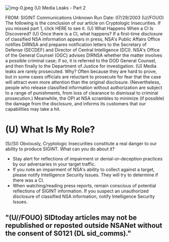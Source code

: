 ![img-0.jpeg](img-0.jpeg)
(U) Media Leaks - Part 2

FROM: SIGINT Communications
Unknown
Run Date: 07/29/2003
(U//FOUO) The following is the conclusion of our article on Cryptologic Insecurities. If you missed part 1, click HERE to see it.
(U) What Happens When a CI Is Discovered?
(U) Once there is a CI, what happens? If a first-time disclosure of classified NSA information appears in press, NSA's Public Affairs Office notifies DIRNSA and prepares notification letters to the Secretary of Defense (SECDEF) and Director of Central Intelligence (DCI). NSA's Office of the General Counsel (OGC) advises DIRNSA whether the matter involves a possible criminal case; if so, it is referred to the DOD General Counsel, and then finally to the Department of Justice for investigation.
(U) Media leaks are rarely prosecuted. Why? Often because they are hard to prove, but in some cases officials are reluctant to prosecute for fear that the case will attract even more attention than the original disclosure. (Nevertheless, people who release classified information without authorization are subject to a range of punishments, from loss of clearance to dismissal to criminal prosecution.) Meanwhile, the OPI at NSA scrambles to minimize (if possible) the damage from the disclosure, and informs its customers that our capabilities may take a hit.

# (U) What Is My Role? 

(S//SI) Obviously, Cryptologic Insecurities constitute a real danger to our ability to produce SIGINT. What can you do about it?

- Stay alert for reflections of impairment or denial-or-deception practices by our adversaries in your target traffic.
- If you note an impairment of NSA's ability to collect against a target, please notify Intelligence Security Issues. They will try to determine if there was a CI.
- When watching/reading press reports, remain conscious of potential reflections of SIGINT information. If you suspect an unauthorized disclosure of classified NSA information, notify Intelligence Security Issues.


## "(U//FOUO) SIDtoday articles may not be republished or reposted outside NSANet without the consent of S0121 (DL sid_comms)."
